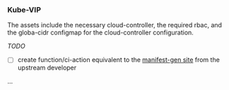 ### Kube-VIP 

The assets include the necessary cloud-controller, the required rbac, and the globa-cidr configmap for the cloud-controller configuration.

_TODO_
- [ ] create function/ci-action equivalent to the [manifest-gen site](https://thebsdbox.co.uk/kube-vip/) from the upstream developer

... 
